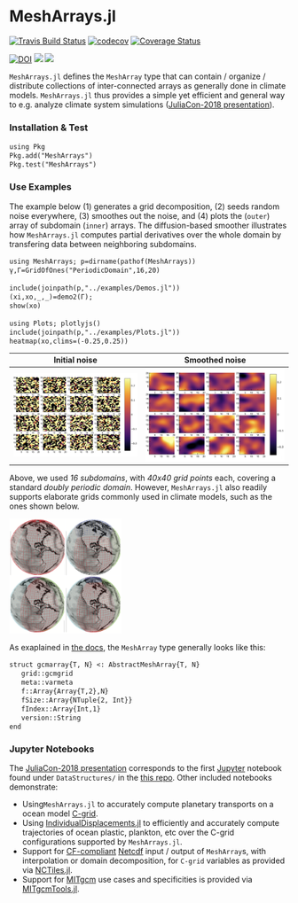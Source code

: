 # MeshArrays.jl


[![Travis Build Status](https://travis-ci.org/juliaclimate/MeshArrays.jl.svg?branch=master)](https://travis-ci.org/juliaclimate/MeshArrays.jl)
[![codecov](https://codecov.io/gh/juliaclimate/MeshArrays.jl/branch/master/graph/badge.svg)](https://codecov.io/gh/juliaclimate/MeshArrays.jl)
[![Coverage Status](https://coveralls.io/repos/github/juliaclimate/MeshArrays.jl/badge.svg?branch=master)](https://coveralls.io/github/juliaclimate/MeshArrays.jl?branch=master)

[![DOI](https://zenodo.org/badge/143987632.svg)](https://zenodo.org/badge/latestdoi/143987632)
[![](https://img.shields.io/badge/docs-stable-blue.svg)](https://juliaclimate.github.io/MeshArrays.jl/stable)
[![](https://img.shields.io/badge/docs-dev-blue.svg)](https://juliaclimate.github.io/MeshArrays.jl/dev)

`MeshArrays.jl` defines the `MeshArray` type that can contain / organize / distribute collections of inter-connected arrays as generally done in climate models. `MeshArrays.jl` thus provides a simple yet efficient and general way to e.g. analyze climate system simulations ([JuliaCon-2018 presentation](https://youtu.be/RDxAy_zSUvg)).

### Installation & Test

```
using Pkg
Pkg.add("MeshArrays")
Pkg.test("MeshArrays")
```

### Use Examples

The example below (1) generates a grid decomposition, (2) seeds random noise everywhere, (3) smoothes out the noise, and (4) plots the (`outer`) array of subdomain (`inner`) arrays. The diffusion-based smoother illustrates how `MeshArrays.jl` computes partial derivatives over the whole domain by transfering data between neighboring subdomains. 

```
using MeshArrays; p=dirname(pathof(MeshArrays))
γ,Γ=GridOfOnes("PeriodicDomain",16,20)

include(joinpath(p,"../examples/Demos.jl"))
(xi,xo,_,_)=demo2(Γ);
show(xo)

using Plots; plotlyjs()
include(joinpath(p,"../examples/Plots.jl"))
heatmap(xo,clims=(-0.25,0.25))
```

Initial noise           |  Smoothed noise 
:------------------------------:|:---------------------------------:
![](docs/images/noise_raw_16tiles.png)  |  ![](docs/images/noise_smooth_16tiles.png)

Above, we used _16 subdomains_, with _40x40 grid points_ each, covering a standard _doubly periodic domain_. However, `MeshArrays.jl` also readily supports elaborate grids commonly used in climate models, such as the ones shown below.

<img src="docs/images/sphere_all.png" width="40%">

As exaplained in [the docs](https://juliaclimate.github.io/MeshArrays.jl/dev), the `MeshArray` type generally looks like this:

```
struct gcmarray{T, N} <: AbstractMeshArray{T, N}
   grid::gcmgrid
   meta::varmeta
   f::Array{Array{T,2},N}
   fSize::Array{NTuple{2, Int}}
   fIndex::Array{Int,1}
   version::String
end
```

### Jupyter Notebooks

The [JuliaCon-2018 presentation](https://youtu.be/RDxAy_zSUvg) corresponds to the first [Jupyter](https://en.wikipedia.org/wiki/Project_Jupyter) notebook found under `DataStructures/` in the [this repo](https://github.com/gaelforget/MeshArrayNotebooks.git). Other included notebooks demonstrate:

- Using`MeshArrays.jl` to accurately compute planetary transports on a ocean model [C-grid](https://en.wikipedia.org/wiki/Arakawa_grids).
- Using [IndividualDisplacements.jl](https://github.com/gaelforget/IndividualDisplacements.jl) to efficiently and accurately compute trajectories of ocean plastic, plankton, etc over the C-grid configurations supported by `MeshArrays.jl`.
- Support for [CF-compliant](http://cfconventions.org) [Netcdf](https://en.wikipedia.org/wiki/NetCDF) input / output of `MeshArray`s, with interpolation or domain decomposition, for `C-grid` variables as provided via [NCTiles.jl](https://gaelforget.github.io/NCTiles.jl/stable/).
- Support for [MITgcm](https://mitgcm.readthedocs.io/en/latest/) use cases and specificities is provided via [MITgcmTools.jl](https://github.com/gaelforget/MITgcmTools.jl).



